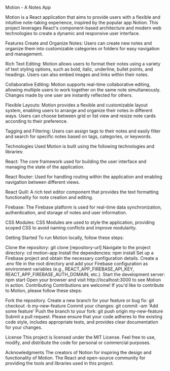 Motion - A Notes App

Motion is a React application that aims to provide users with a flexible and intuitive note-taking experience, inspired by the popular app Notion. This project leverages React's component-based architecture and modern web technologies to create a dynamic and responsive user interface.

Features
Create and Organize Notes: Users can create new notes and organize them into customizable categories or folders for easy navigation and management.

Rich Text Editing: Motion allows users to format their notes using a variety of text styling options, such as bold, italic, underline, bullet points, and headings. Users can also embed images and links within their notes.

Collaborative Editing: Motion supports real-time collaborative editing, allowing multiple users to work together on the same note simultaneously. Changes made by one user are instantly reflected for others.

Flexible Layouts: Motion provides a flexible and customizable layout system, enabling users to arrange and organize their notes in different ways. Users can choose between grid or list view and resize note cards according to their preference.

Tagging and Filtering: Users can assign tags to their notes and easily filter and search for specific notes based on tags, categories, or keywords.

Technologies Used
Motion is built using the following technologies and libraries:

React: The core framework used for building the user interface and managing the state of the application.

React Router: Used for handling routing within the application and enabling navigation between different views.

React Quill: A rich text editor component that provides the text formatting functionality for note creation and editing.

Firebase: The Firebase platform is used for real-time data synchronization, authentication, and storage of notes and user information.

CSS Modules: CSS Modules are used to style the application, providing scoped CSS to avoid naming conflicts and improve modularity.

Getting Started
To run Motion locally, follow these steps:

Clone the repository: git clone [repository-url]
Navigate to the project directory: cd motion-app
Install the dependencies: npm install
Set up a Firebase project and obtain the necessary configuration details.
Create a .env file in the root directory and add your Firebase configuration as environment variables (e.g., REACT_APP_FIREBASE_API_KEY, REACT_APP_FIREBASE_AUTH_DOMAIN, etc.).
Start the development server: npm start
Open your browser and visit http://localhost:3000 to see Motion in action.
Contributing
Contributions are welcome! If you'd like to contribute to Motion, please follow these steps:

Fork the repository.
Create a new branch for your feature or bug fix: git checkout -b my-new-feature
Commit your changes: git commit -am 'Add some feature'
Push the branch to your fork: git push origin my-new-feature
Submit a pull request.
Please ensure that your code adheres to the existing code style, includes appropriate tests, and provides clear documentation for your changes.

License
This project is licensed under the MIT License. Feel free to use, modify, and distribute the code for personal or commercial purposes.

Acknowledgments
The creators of Notion for inspiring the design and functionality of Motion.
The React and open-source community for providing the tools and libraries used in this project.
